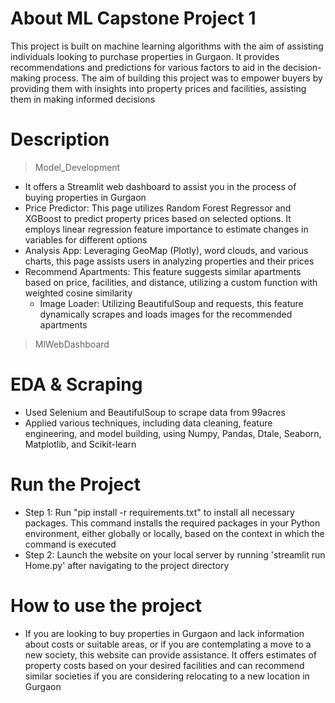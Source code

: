 # About ML Capstone Project 1
This project is built on machine learning algorithms with the aim of assisting individuals looking to purchase properties in Gurgaon. It provides recommendations and predictions for various factors to aid in the decision-making process.
The aim of building this project was to empower buyers by providing them with insights into property prices and facilities, assisting them in making informed decisions

# Description
> Model_Development
- It offers a Streamlit web dashboard to assist you in the process of buying properties in Gurgaon
- Price Predictor: This page utilizes Random Forest Regressor and XGBoost to predict property prices based on selected options. It employs linear regression feature importance to estimate changes in variables for different options
- Analysis App: Leveraging GeoMap (Plotly), word clouds, and various charts, this page assists users in analyzing properties and their prices
- Recommend Apartments: This feature suggests similar apartments based on price, facilities, and distance, utilizing a custom function with weighted cosine similarity
	- Image Loader: Utilizing BeautifulSoup and requests, this feature dynamically scrapes and loads images for the recommended apartments

> MlWebDashboard
# EDA & Scraping
- Used Selenium and BeautifulSoup to scrape data from 99acres
- Applied various techniques, including data cleaning, feature engineering, and model building, using Numpy, Pandas, Dtale, Seaborn, Matplotlib, and Scikit-learn

# Run the Project
- Step 1: Run "pip install -r requirements.txt" to install all necessary packages. This command installs the required packages in your Python environment, either globally or locally, based on the context in which the command is executed
- Step 2: Launch the website on your local server by running 'streamlit run Home.py' after navigating to the project directory


# How to use the project
- If you are looking to buy properties in Gurgaon and lack information about costs or suitable areas, or if you are contemplating a move to a new society, this website can provide assistance.
It offers estimates of property costs based on your desired facilities and can recommend similar societies if you are considering relocating to a new location in Gurgaon
